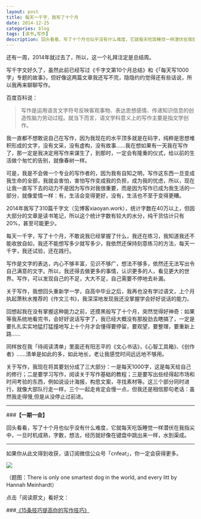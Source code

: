 ```yaml
---
layout: post
title: 每天一千字，我写了十个月
date: 2014-12-25
categories: blog
tags: [读书,写作]
description: 回头看看，写了十个月也似乎没有什么难度，它就每天吃饭睡觉一样潜伏在我指尖中，一旦时机成熟，字数，想法，经历就好像在键盘中跳出来一样，水到渠成。
---
```


还有一周，2014年就过去了，所以，这一个礼拜注定是总结周。

写千字文好久了，虽然此前已经写过《千字文第10个月总结》和《「每天写1000字」专题的故事》，但好像这两篇文章我还写不完，隐隐约约觉得还有些话说，所以我再来聊聊写作。

百度百科说：

>写作是运用语言文字符号反映客观事物、表达思想感情、传递知识信息的创造性脑力劳动过程。就当下而言，语文学科意义上的写作主要是指文学创作。

我一直都不想敢说自己在写作，因为我现在的水平顶多就是在码字，纯粹是思想堆积形成的文字，没有文采，没有虚构，没有故事……我在想如果有一天我在写作了，那一定是我决定用写作来谋生了，到那时，一定会有隆重的仪式，给以前的生活做个匆忙的告别，就像春树一样。

可是，我是不会做一个专业的写作者的，因为我有自知之明，写作这东西一旦变成我生命的全部，我就会害怕，害怕写作变成我的负担，成为我的忧虑，所以，现在让我一直写下去的动力不是因为写作对我很重要，而是因为写作已成为我生活的一部分，就像爱情一样：有，生活会变得更好，没有，生活也不至于变得更糟。

2014年我写了310篇千字文（见博客xiaoyan.work），统计字数在40万以上，但因大部分的文章是读书笔记，所以这个统计字数有较大的水分，纯干货估计只有20%，甚至可能更少。

每天一千字，写了十个月，不敢说我已经掌握了什么，我还在练习，我知道我还不能收放自如，我还不能想写多少就写多少，我依然还保持刻意练习的方法，每天一千字，我还试验，还在践行。

写作是文字的表达，内心不够丰富，见识不够广，想法不够多，依然还无法写出令自己满意的文字。所以，我还得去做更多的事情，认识更多的人，看见更大的世界。写作，可以发现自己的不足，大大不足，自己需要不停地去补漏。

关于写作，我想回头重新学一学，自高中毕业之后，我再也没有学过语文，上个月执起萧秋水推荐的《作文三书》，我深深地发现我还没掌握学会好好说话的能力。

回想起我在没有掌握这种能力之前，还摸黑般写了十个月，突然觉得好神奇：如果等我系统地看完书，会好好说话写字了，我已经大概没有那股劲去瞎搞了，一定是要扎扎实实地猛打猛撞地写上十个月才会懂得要停留，要观望，要整理，要重新上路……

同样放在我「待阅读清单」里面还有阳志平的《文心书话》，《心智工具箱》、《创作者》……清单是如此的多，如此地长，老让我感觉时间远远地不够用。

关于写作，我现在将其要划分成了三大部分：一是每天1000字，这是每天给自己的修行；二是要学习写作，阅读关于写作基础的教程；三是要写出些经得起市场和时间考验的东西，例如说设计海报，构思文案，寻找素材等。这三个部分同时进行，就像大部队行走一样，三个一起走肯定会慢一点，但我还是相信那句老话：虽然我走得慢,但是从没停止过前进。


---

###**【一期一会】**

回头看看，写了十个月也似乎没有什么难度，它就每天吃饭睡觉一样潜伏在我指尖中，一旦时机成熟，字数，想法，经历就好像在键盘中跳出来一样，水到渠成。


----

如果你从此文得到收获，请订阅微信公众号「cnfeat」，你一定会获得更多。

![](http://7d9mjz.com1.z0.glb.clouddn.com/2014-12-15.jpg)

（题图：There is only one smartest dog in the world, and every litt by Hannah Meinhardt）

点击「阅读原文」看好文：

###[《15条技巧提高你的写作技巧》](http://www.mifengtd.cn/articles/15-practical-tips-to-becoming-a-better-writer.html)







